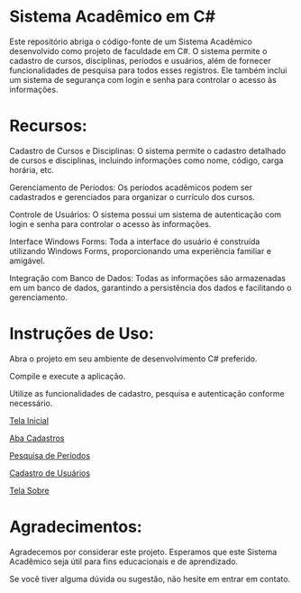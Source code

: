 # Sistema Acadêmico em C#

Este repositório abriga o código-fonte de um Sistema Acadêmico desenvolvido como projeto de faculdade em C#. 
O sistema permite o cadastro de cursos, disciplinas, períodos e usuários, além de fornecer funcionalidades de pesquisa para todos esses registros. 
Ele também inclui um sistema de segurança com login e senha para controlar o acesso às informações.

# Recursos:

Cadastro de Cursos e Disciplinas: O sistema permite o cadastro detalhado de cursos e disciplinas, incluindo informações como nome, código, carga horária, etc.

Gerenciamento de Períodos: Os períodos acadêmicos podem ser cadastrados e gerenciados para organizar o currículo dos cursos.

Controle de Usuários: O sistema possui um sistema de autenticação com login e senha para controlar o acesso às informações.

Interface Windows Forms: Toda a interface do usuário é construída utilizando Windows Forms, proporcionando uma experiência familiar e amigável.

Integração com Banco de Dados: Todas as informações são armazenadas em um banco de dados, garantindo a persistência dos dados e facilitando o gerenciamento.

# Instruções de Uso: 

Abra o projeto em seu ambiente de desenvolvimento C# preferido.

Compile e execute a aplicação.

Utilize as funcionalidades de cadastro, pesquisa e autenticação conforme necessário.

[Tela Inicial](https://github.com/vxsk/Sistema-Acad-mico-em-C-/assets/71227147/8243d6e5-2708-40cc-b665-41c088a9c09d)

[Aba Cadastros](https://github.com/vxsk/Sistema-Acad-mico-em-C-/assets/71227147/53e40264-8574-4eda-90e6-8a05eac91bde)

[Pesquisa de Períodos](https://github.com/vxsk/Sistema-Acad-mico-em-C-/assets/71227147/0ac0948a-59bf-4f8f-a790-02f27bb02a2b)

[Cadastro de Usuários](https://github.com/vxsk/Sistema-Acad-mico-em-C-/assets/71227147/497be3fe-5540-42c6-9a84-0854cb909166)

[Tela Sobre](https://github.com/vxsk/Sistema-Acad-mico-em-C-/assets/71227147/3d787f7d-29ec-4a11-87b1-aefc8bb96fe8)


# Agradecimentos:

Agradecemos por considerar este projeto. Esperamos que este Sistema Acadêmico seja útil para fins educacionais e de aprendizado. 

Se você tiver alguma dúvida ou sugestão, não hesite em entrar em contato.
